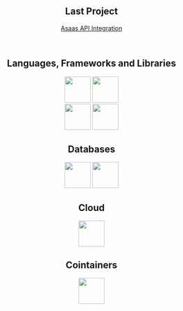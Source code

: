 <div align="center">
  <h2>Last Project</h2>
  <p><a href="https://github.com/PedroMeerholz/asaas-integration/tree/dev">Asaas API Integration</a></p>
</div>
<br/>
<div align="center">
  <h2>Languages, Frameworks and Libraries</h2>
  <img height="60" src="https://cdn.jsdelivr.net/gh/devicons/devicon/icons/java/java-plain-wordmark.svg"/>
  <img height="60" weight="40" src="https://cdn.jsdelivr.net/gh/devicons/devicon/icons/spring/spring-original-wordmark.svg" />
  <br/>
  <img height="60" weight="40" src="https://cdn.jsdelivr.net/gh/devicons/devicon/icons/python/python-original.svg" />
  <img height="60" weight="40" src="https://cdn.jsdelivr.net/gh/devicons/devicon/icons/pandas/pandas-original-wordmark.svg" />
</div>

<div align="center">
  <h2>Databases</h2>
  <img height="60" weight="40" src="https://cdn.jsdelivr.net/gh/devicons/devicon/icons/postgresql/postgresql-plain-wordmark.svg"/>
  <img height="60" weight="40" src="https://cdn.jsdelivr.net/gh/devicons/devicon/icons/mysql/mysql-plain-wordmark.svg" />
</div>

<div align="center">
  <h2>Cloud</h2>
  <img height="60" weight="40" src="https://cdn.jsdelivr.net/gh/devicons/devicon/icons/amazonwebservices/amazonwebservices-plain-wordmark.svg" />
</div>

<div align="center">
  <h2>Cointainers</h2>
  <img height="60" weight="40" src="https://cdn.jsdelivr.net/gh/devicons/devicon/icons/docker/docker-original-wordmark.svg" />
</div>
